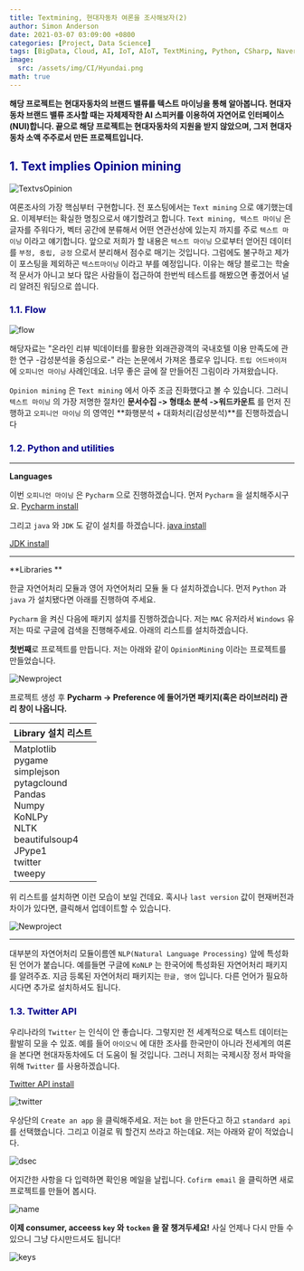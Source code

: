 ```yaml
---
title: Textmining, 현대자동차 여론을 조사해보자(2)
author: Simon Anderson
date: 2021-03-07 03:09:00 +0800
categories: [Project, Data Science]
tags: [BigData, Cloud, AI, IoT, AIoT, TextMining, Python, CSharp, Naver, Hyundai, Kakao]
image:
  src: /assets/img/CI/Hyundai.png
math: true
---
```




 **해당 프로젝트는 현대자동차의 브랜드 밸류를 텍스트 마이닝을 통해 알아봅니다. 현대자동차 브랜드 밸류 조사할 때는 자체제작한 AI 스피커를 이용하여 자연어로 인터페이스(NUI)합니다. 끝으로 해당 프로젝트는 현대자동차의 지원을 받지 않았으며, 그저 현대자동차 소액 주주로서 만든 프로젝트입니다.**



## <span style="color:darkblue">1. Text implies Opinion mining</span>

![TextvsOpinion](/assets/img/Project/2_1.png)

  여론조사의 가장 핵심부터 구현합니다. 전 포스팅에서는 `Text mining` 으로 얘기했는데요. 이제부터는 확실한 명칭으로서 얘기할려고 합니다. `Text mining, 텍스트 마이닝` 은 글자를 주워다가, 벡터 공간에 분류해서 어떤 연관선상에 있는지 까지를 주로 `텍스트 마이닝` 이라고 얘기합니다. 앞으로 저희가 할 내용은 `텍스트 마이닝` 으로부터 얻어진 데이터를 `부정, 중립, 긍정` 으로서 분리해서 점수로 매기는 것입니다. 그럼에도 불구하고 제가 이 포스팅을 제외하곤 `텍스트마이닝` 이라고 부를 예정입니다. 이유는 해당 블로그는 학술적 문서가 아니고 보다 많은 사람들이 접근하여 한번씩 테스트를 해봤으면 좋겠어서 널리 알려진 워딩으로 씁니다.

### <span style="color:darkblue">1.1. Flow</span>

![flow](/assets/img/Project/2_2.png)

해당자료는 "온라인 리뷰 빅데이터를 활용한 외래관광객의 국내호텔 이용 만족도에 관한 연구 -감성분석을 중심으로-" 라는 논문에서 가져온 플로우 입니다. `트립 어드바이저` 에 `오피니언 마이닝` 사례인데요. 너무 좋은 글에 잘 만들어진 그림이라 가져왔습니다. 

`Opinion mining` 은 `Text mining` 에서 아주 조금 진화했다고 볼 수 있습니다. 그러니 `텍스트 마이닝` 의 가장 저명한 절차인 **문서수집 -> 형태소 분석 ->워드카운트** 를 먼저 진행하고 `오피니언 마이닝` 의 영역인 **화행분석 + 대화처리(감성분석)**를 진행하겠습니다

### <span style="color:darkblue">1.2. Python and utilities</span>

---

**Languages**

 이번 `오피니언 마이닝` 은 `Pycharm` 으로 진행하겠습니다. 먼저 `Pycharm` 을 설치해주시구요. [Pycharm install](https://www.jetbrains.com/ko-kr/pycharm/download/#section=mac)

그리고 `java` 와 `JDK` 도 같이 설치를 하겠습니다. [java install](https://www.java.com/ko/download/)

[JDK install](https://www.oracle.com/java/technologies/javase-downloads.html)

---

**Libraries **

 한글 자연어처리 모듈과 영어 자연어처리 모듈 둘 다 설치하겠습니다. 먼저 `Python` 과 `java` 가 설치됐다면 아래를 진행하여 주세요.

`Pycharm` 을 켜신 다음에 패키지 설치를 진행하겠습니다. 저는 `MAC` 유저라서 `Windows` 유저는 따로 구글에 검색을 진행해주세요. 아래의 리스트를 설치하겠습니다.

**첫번째**로 프로젝트를 만듭니다. 저는 아래와 같이 `OpinionMining` 이라는 프로젝트를 만들었습니다.

![Newproject](/assets/img/Project/2_3.png)

프로젝트 생성 후 **Pycharm -> Preference 에 들어가면 패키지(혹은 라이브러리) 관리 창이 나옵니다.**

| Library 설치 리스트                                          |
| ------------------------------------------------------------ |
| Matplotlib<br />pygame<br />simplejson<br />pytagclound<br />Pandas<br />Numpy<br />KoNLPy<br />NLTK<br />beautifulsoup4<br />JPype1<br />twitter<br />tweepy |

위 리스트를 설치하면 이런 모습이 보일 건데요. 혹시나 `last version` 값이 현재버전과 차이가 있다면, 클릭해서 업데이트할 수 있습니다.

![Newproject](/assets/img/Project/2_4.png)

---

 대부분의 자연어처리 모듈이름엔 `NLP(Natural Language Processing)` 앞에 특성화된 언어가 붙습니다. 예를들면 구글에 `KoNLP` 는 한국어에 특성화된 자연어처리 패키지를 알려주죠. 지금 등록된 자연어처리 패키지는 `한글, 영어` 입니다. 다른 언어가 필요하시다면 추가로 설치하셔도 됩니다.

### <span style="color:darkblue">1.3. Twitter API</span>

 우리나라의 `Twitter` 는 인식이 안 좋습니다. 그렇지만 전 세계적으로 텍스트 데이터는 활발히 모을 수 있죠. 예를 들어 `아이오닉` 에 대한 조사를 한국만이 아니라 전세계의 여론을 본다면 현대자동차에도 더 도움이 될 것입니다. 그러니 저희는 국제시장 정서 파악을 위해 `Twitter` 를 사용하겠습니다.

[Twitter API install](https://apps.twitter.com)

![twitter](/assets/img/Project/2_5.png)

우상단의 `Create an app` 을 클릭해주세요.  저는 `bot` 을 만든다고 하고 `standard api` 를 선택했습니다. 그리고 이걸로 뭐 할건지 쓰라고 하는데요. 저는 아래와 같이 적었습니다.

![dsec](/assets/img/Project/2_6.png)

어지간한 사항을 다 입력하면 확인용 메일을 날립니다. `Cofirm email` 을 클릭하면 새로 프로젝트를 만들어 봅시다.

![name](/assets/img/Project/2_7.png)

**이제 consumer, acceess `key` 와 `tocken` 을 잘 챙겨두세요!** 사실 언제나 다시 만들 수 있으니 그냥 다시만드셔도 됩니다!

![keys](/assets/img/Project/2_8.png)